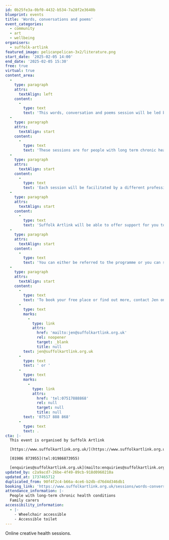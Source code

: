 ```yaml
---
id: 0b25fe3a-0bf0-4432-b534-7a28f2e3640b
blueprint: events
title: 'Words, conversations and poems'
event_categories:
  - community
  - art
  - wellbeing
organisers:
  - suffolk-artlink
featured_image: pelicanpelican-3x2/literature.png
start_date: '2025-02-05 14:00'
end_date: '2025-02-05 15:30'
free: true
virtual: true
content_area:
  -
    type: paragraph
    attrs:
      textAlign: left
    content:
      -
        type: text
        text: 'This words, conversation and poems session will be led by Dean Parkin.'
  -
    type: paragraph
    attrs:
      textAlign: start
    content:
      -
        type: text
        text: 'These sessions are for people with long term chronic health conditions and family carers that are unable to attend face to face sessions.'
  -
    type: paragraph
    attrs:
      textAlign: start
    content:
      -
        type: text
        text: 'Each session will be facilitated by a different professional artist with the aim of offering a relaxing, creative and social session aimed at supporting your overall wellbeing.'
  -
    type: paragraph
    attrs:
      textAlign: start
    content:
      -
        type: text
        text: 'Suffolk Artlink will be able to offer support for you to set up and access Zoom.'
  -
    type: paragraph
    attrs:
      textAlign: start
    content:
      -
        type: text
        text: 'You can either be referred to the programme or you can self refer. We hope that both family carers and people with complex health conditions can attend.'
  -
    type: paragraph
    attrs:
      textAlign: start
    content:
      -
        type: text
        text: 'To book your free place or find out more, contact Jen on '
      -
        type: text
        marks:
          -
            type: link
            attrs:
              href: 'mailto:jen@suffolkartlink.org.uk'
              rel: noopener
              target: _blank
              title: null
        text: jen@suffolkartlink.org.uk
      -
        type: text
        text: ' or '
      -
        type: text
        marks:
          -
            type: link
            attrs:
              href: 'tel:07517888868'
              rel: null
              target: null
              title: null
        text: '07517 888 868'
      -
        type: text
        text: .
cta: |-
  This event is organised by Suffolk Artlink

  [https://www.suffolkartlink.org.uk/](https://www.suffolkartlink.org.uk/) 

  [01986 873955](tel:01986873955)

  [enquiries@suffolkartlink.org.uk](mailto:enquiries@suffolkartlink.org.uk)
updated_by: c2a9acd7-26be-4f49-89cb-918d0960210a
updated_at: 1737465712
duplicated_from: 90f4f2c4-b66a-4ce6-b2db-d76d4d346db1
booking_link: 'https://www.suffolkartlink.org.uk/sessions/words-conversations-and-poems/'
attendance_information: |-
  People with long-term chronic health conditions 
  Family carers
accessibility_information:
  - |-
    - Wheelchair accessible
    - Accessible toilet
---
```

Online creative health sessions.